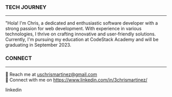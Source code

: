 ### TECH JOURNEY 
--------------------------------------------
"Hola! I'm Chris, a dedicated and enthusiastic software developer with a strong passion for web development. With experience in various technologies, I thrive on crafting innovative and user-friendly solutions. Currently, I'm pursuing my education at CodeStack Academy and will be graduating in September 2023.

### CONNECT  
--------------------------------------------
📧 Reach me at uschrismartinez@gmail.com  
📇 Connect with me on https://www.linkedin.com/in/3chrismartinez/

linkedin




<!--
**chrismartinex/chrismartinex** is a ✨ _special_ ✨ repository because its `README.md` (this file) appears on your GitHub profile.

Here are some ideas to get you started:

- 🔭 I’m currently working on ...
- 🌱 I’m currently learning ...
- 👯 I’m looking to collaborate on ...
- 🤔 I’m looking for help with ...
- 💬 Ask me about ...
- 📫 How to reach me: ...
- 😄 Pronouns: ...
- ⚡ Fun fact: ...
-->
